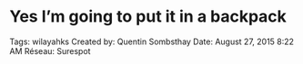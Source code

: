 # Yes l’m going to put it in a backpack

Tags: wilayahks
Created by: Quentin Sombsthay
Date: August 27, 2015 8:22 AM
Réseau: Surespot